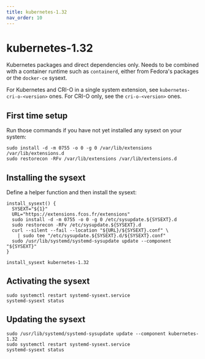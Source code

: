 ```yaml
---
title: kubernetes-1.32
nav_order: 10
---
```


# kubernetes-1.32

Kubernetes packages and direct dependencies only. Needs to be combined with a
container runtime such as `containerd`, either from Fedora's packages or the
`docker-ce` sysext.

For Kubernetes and CRI-O in a single system extension, see `kubernetes-cri-o-<version>` ones.
For CRI-O only, see the `cri-o-<version>` ones.

## First time setup

Run those commands if you have not yet installed any sysext on your system:

```
sudo install -d -m 0755 -o 0 -g 0 /var/lib/extensions /var/lib/extensions.d
sudo restorecon -RFv /var/lib/extensions /var/lib/extensions.d
```

## Installing the sysext

Define a helper function and then install the sysext:

```
install_sysext() {
  SYSEXT="${1}"
  URL="https://extensions.fcos.fr/extensions"
  sudo install -d -m 0755 -o 0 -g 0 /etc/sysupdate.${SYSEXT}.d
  sudo restorecon -RFv /etc/sysupdate.${SYSEXT}.d
  curl --silent --fail --location "${URL}/${SYSEXT}.conf" \
    | sudo tee "/etc/sysupdate.${SYSEXT}.d/${SYSEXT}.conf"
  sudo /usr/lib/systemd/systemd-sysupdate update --component "${SYSEXT}"
}

install_sysext kubernetes-1.32
```

## Activating the sysext

```
sudo systemctl restart systemd-sysext.service
systemd-sysext status
```

## Updating the sysext

```
sudo /usr/lib/systemd/systemd-sysupdate update --component kubernetes-1.32
sudo systemctl restart systemd-sysext.service
systemd-sysext status
```
